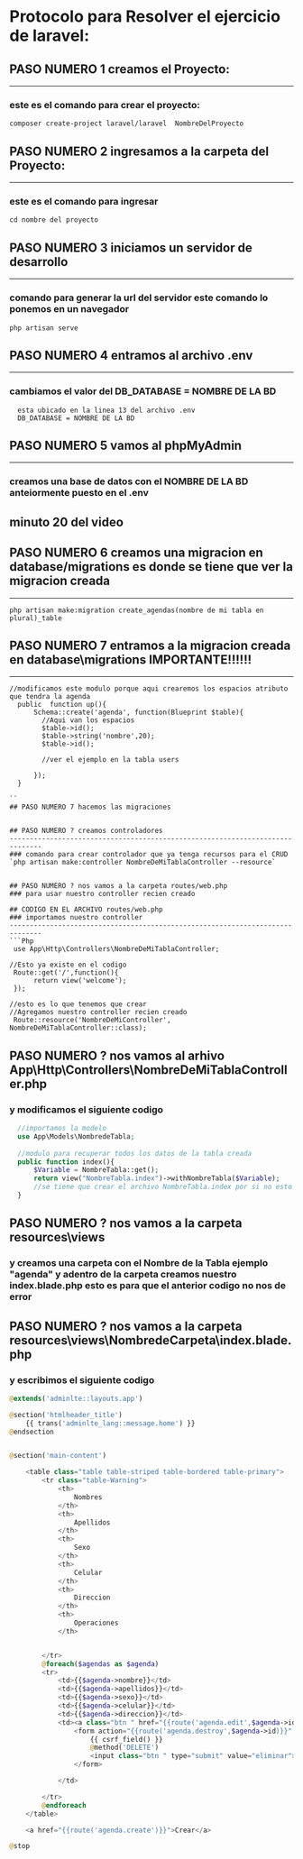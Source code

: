 # Protocolo para Resolver el ejercicio de laravel:

## PASO NUMERO 1 creamos el Proyecto: 
------------------------------------------------------------------------------
### este es el comando para crear el proyecto:
`composer create-project laravel/laravel  NombreDelProyecto`


## PASO NUMERO 2 ingresamos a la carpeta del Proyecto:

------------------------------------------------------------------------------
### este es el comando para ingresar
`cd nombre del proyecto`


## PASO NUMERO 3 iniciamos un servidor de desarrollo
------------------------------------------------------------------------------
### comando para generar la url del servidor este comando lo ponemos en un navegador
`php artisan serve`


## PASO NUMERO 4 entramos al archivo .env
------------------------------------------------------------------------------
### cambiamos el valor del DB_DATABASE = NOMBRE DE LA BD 
``` 
  esta ubicado en la linea 13 del archivo .env
  DB_DATABASE = NOMBRE DE LA BD
```


## PASO NUMERO 5 vamos al phpMyAdmin
------------------------------------------------------------------------------
### creamos una base de datos con el NOMBRE DE LA BD anteiormente puesto en el .env
## minuto 20 del video


## PASO NUMERO 6 creamos una migracion en database/migrations es donde se tiene que ver la migracion creada
------------------------------------------------------------------------------
` php artisan make:migration create_agendas(nombre de mi tabla en plural)_table `


## PASO NUMERO 7 entramos a la migracion creada en database\migrations IMPORTANTE!!!!!!
------------------------------------------------------------------------------
```
//modificamos este modulo porque aqui crearemos los espacios atributo que tendra la agenda
  public  function up(){
      Schema::create('agenda', function(Blueprint $table){
        //Aqui van los espacios
        $table->id();
        $table->string('nombre',20);
        $table->id();
        
        //ver el ejemplo en la tabla users
        
      });
  }

``
## PASO NUMERO 7 hacemos las migraciones


## PASO NUMERO ? creamos controladores
------------------------------------------------------------------------------
### comando para crear controlador que ya tenga recursos para el CRUD
`php artisan make:controller NombreDeMiTablaController --resource`


## PASO NUMERO ? nos vamos a la carpeta routes/web.php
### para usar nuestro controller recien creado

## CODIGO EN EL ARCHIVO routes/web.php
### importamos nuestro controller
------------------------------------------------------------------------------
```Php
 use App\Http\Controllers\NombreDeMiTablaController;

//Esto ya existe en el codigo
 Route::get('/',function(){
      return view('welcome');	
 });

//esto es lo que tenemos que crear
//Agregamos nuestro controller recien creado
 Route::resource('NombreDeMiController', NombreDeMiTablaController::class);

```

## PASO NUMERO ? nos vamos al arhivo App\Http\Controllers\NombreDeMiTablaController.php
### y modificamos el siguiente codigo
```php
  //importamos la modelo 
  use App\Models\NombredeTabla;
  
  //modulo para recuperar todos los datos de la tabla creada
  public function index(){
      $Variable = NombreTabla::get();
      return view("NombreTabla.index")->withNombreTabla($Variable);
      //se tiene que crear el archivo NombreTabla.index por si no esto genera error
  }
```


## PASO NUMERO ? nos vamos a la carpeta resources\views
### y creamos una carpeta con el Nombre de la Tabla ejemplo "agenda" y adentro de la carpeta creamos nuestro index.blade.php esto es para que el anterior codigo no nos de error


## PASO NUMERO ? nos vamos a la carpeta resources\views\NombredeCarpeta\index.blade.php
### y escribimos el siguiente codigo

```php
@extends('adminlte::layouts.app')

@section('htmlheader_title')
	{{ trans('adminlte_lang::message.home') }}
@endsection


@section('main-content')

    <table class="table table-striped table-bordered table-primary">
        <tr class="table-Warning">
            <th>
                Nombres
            </th>
            <th>
                Apellidos
            </th>
            <th>
                Sexo
            </th>
            <th>
                Celular
            </th>
            <th>
                Direccion
            </th>
            <th>
                Operaciones
            </th>


        </tr>
        @foreach($agendas as $agenda)
        <tr>
            <td>{{$agenda->nombre}}</td>
            <td>{{$agenda->apellidos}}</td>
            <td>{{$agenda->sexo}}</td>
            <td>{{$agenda->celular}}</td>
            <td>{{$agenda->direccion}}</td>
            <td><a class="btn " href="{{route('agenda.edit',$agenda->id)}}">Editar</a>
                <form action="{{route('agenda.destroy',$agenda->id)}}" method="POST">
                    {{ csrf_field() }}
                    @method('DELETE')
                    <input class="btn " type="submit" value="eliminar">
                </form>

            </td>

        </tr>
        @endforeach
    </table>

    <a href="{{route('agenda.create')}}">Crear</a>

@stop
```









